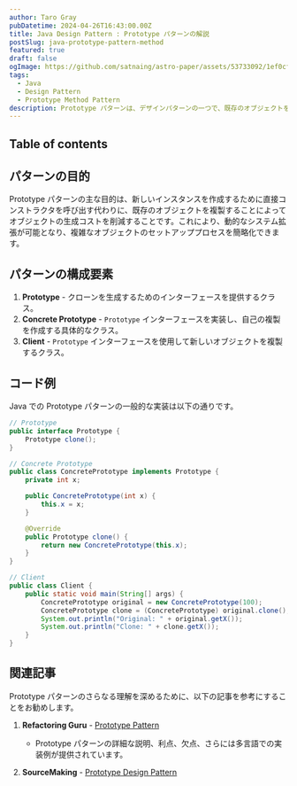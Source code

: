```yaml
---
author: Taro Gray
pubDatetime: 2024-04-26T16:43:00.00Z
title: Java Design Pattern : Prototype パターンの解説
postSlug: java-prototype-pattern-method
featured: true
draft: false
ogImage: https://github.com/satnaing/astro-paper/assets/53733092/1ef0cf03-8137-4d67-ac81-84a032119e3a
tags:
  - Java
  - Design Pattern
  - Prototype Method Pattern
description: Prototype パターンは、デザインパターンの一つで、既存のオブジェクトをプロトタイプとして使用し、オブジェクトのクローニングを通じて新しいオブジェクトを生成する方法です。このパターンは、オブジェクトの作成が高コストである場合や、クライアントがクラスの実装ではなくインターフェースに依存するべき場合に特に有効です。
---
```


## Table of contents

## パターンの目的

Prototype パターンの主な目的は、新しいインスタンスを作成するために直接コンストラクタを呼び出す代わりに、既存のオブジェクトを複製することによってオブジェクトの生成コストを削減することです。これにより、動的なシステム拡張が可能となり、複雑なオブジェクトのセットアッププロセスを簡略化できます。

## パターンの構成要素

1. **Prototype** - クローンを生成するためのインターフェースを提供するクラス。
2. **Concrete Prototype** - `Prototype` インターフェースを実装し、自己の複製を作成する具体的なクラス。
3. **Client** - `Prototype` インターフェースを使用して新しいオブジェクトを複製するクラス。

## コード例

Java での Prototype パターンの一般的な実装は以下の通りです。

```java
// Prototype
public interface Prototype {
    Prototype clone();
}

// Concrete Prototype
public class ConcretePrototype implements Prototype {
    private int x;

    public ConcretePrototype(int x) {
        this.x = x;
    }

    @Override
    public Prototype clone() {
        return new ConcretePrototype(this.x);
    }
}

// Client
public class Client {
    public static void main(String[] args) {
        ConcretePrototype original = new ConcretePrototype(100);
        ConcretePrototype clone = (ConcretePrototype) original.clone();
        System.out.println("Original: " + original.getX());
        System.out.println("Clone: " + clone.getX());
    }
}
```

## 関連記事

Prototype パターンのさらなる理解を深めるために、以下の記事を参考にすることをお勧めします。

1. **Refactoring Guru** - [Prototype Pattern](https://refactoring.guru/design-patterns/prototype)

   - Prototype パターンの詳細な説明、利点、欠点、さらには多言語での実装例が提供されています。

2. **SourceMaking** - [Prototype Design Pattern](https://sourcemaking.com/design_patterns/singleton)
